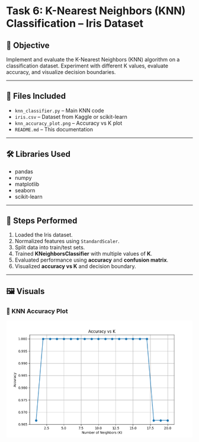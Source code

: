 # Task 6: K-Nearest Neighbors (KNN) Classification – Iris Dataset

## 🎯 Objective
Implement and evaluate the K-Nearest Neighbors (KNN) algorithm on a classification dataset. Experiment with different K values, evaluate accuracy, and visualize decision boundaries.

---

## 📁 Files Included
- `knn_classifier.py` – Main KNN code
- `iris.csv` – Dataset from Kaggle or scikit-learn
- `knn_accuracy_plot.png` – Accuracy vs K plot
- `README.md` – This documentation

---

## 🛠️ Libraries Used
- pandas
- numpy
- matplotlib
- seaborn
- scikit-learn

---

## 🔁 Steps Performed
1. Loaded the Iris dataset.
2. Normalized features using `StandardScaler`.
3. Split data into train/test sets.
4. Trained **KNeighborsClassifier** with multiple values of **K**.
5. Evaluated performance using **accuracy** and **confusion matrix**.
6. Visualized **accuracy vs K** and decision boundary.

---

## 🖼️ Visuals

### 🔹 KNN Accuracy Plot
![KNN Accuracy Plot](knn_accuracy_plot.png)